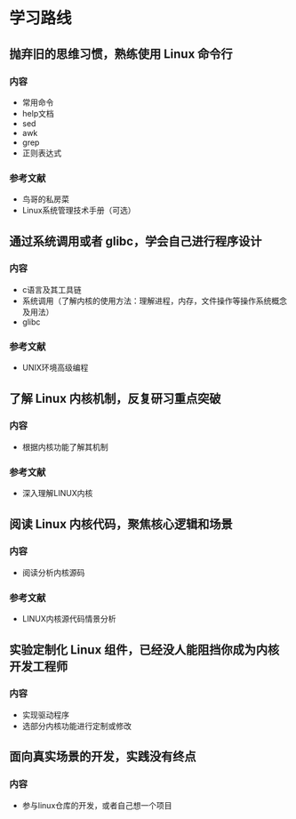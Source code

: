 # 学习路线

## 抛弃旧的思维习惯，熟练使用 Linux 命令行

### 内容
* 常用命令
* help文档
* sed
* awk
* grep
* 正则表达式

### 参考文献
* 鸟哥的私房菜
* Linux系统管理技术手册（可选）

## 通过系统调用或者 glibc，学会自己进行程序设计

### 内容
* c语言及其工具链
* 系统调用（了解内核的使用方法：理解进程，内存，文件操作等操作系统概念及用法）
* glibc

### 参考文献
* UNIX环境高级编程

## 了解 Linux 内核机制，反复研习重点突破

### 内容
* 根据内核功能了解其机制

### 参考文献
* 深入理解LINUX内核

## 阅读 Linux 内核代码，聚焦核心逻辑和场景

### 内容
* 阅读分析内核源码

### 参考文献
* LINUX内核源代码情景分析

## 实验定制化 Linux 组件，已经没人能阻挡你成为内核开发工程师

### 内容
* 实现驱动程序
* 选部分内核功能进行定制或修改

## 面向真实场景的开发，实践没有终点

### 内容
* 参与linux仓库的开发，或者自己想一个项目
